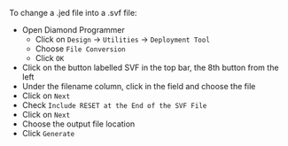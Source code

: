 To change a .jed file into a .svf file:
- Open Diamond Programmer
    - Click on `Design` -> `Utilities` -> `Deployment Tool`
    - Choose `File Conversion`
    - Click `OK`
- Click on the button labelled SVF in the top bar, the 8th button from the left
- Under the filename column, click in the field and choose the file
- Click on `Next`
- Check `Include RESET at the End of the SVF File`
- Click on `Next`
- Choose the output file location
- Click `Generate`
